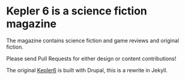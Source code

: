 Kepler 6 is a science fiction magazine
=======================================
The magazine contains science fiction and game reviews and original fiction.

Please send Pull Requests for either design or content contributions!


The original [Kepler6](http://kepler6.com/) is built with Drupal, this is a rewrite in Jekyll.
